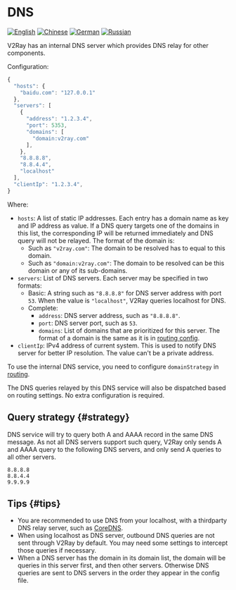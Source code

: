 # DNS

[![English](../resources/english.svg)](https://www.v2ray.com/en/configuration/dns.html) [![Chinese](../resources/chinese.svg)](https://www.v2ray.com/chapter_02/04_dns.html) [![German](../resources/german.svg)](https://www.v2ray.com/de/configuration/dns.html) [![Russian](../resources/russian.svg)](https://www.v2ray.com/ru/configuration/dns.html)

V2Ray has an internal DNS server which provides DNS relay for other components.

Configuration:

```javascript
{
  "hosts": {
    "baidu.com": "127.0.0.1"
  },
  "servers": [
    {
      "address": "1.2.3.4",
      "port": 5353,
      "domains": [
        "domain:v2ray.com"
      ],
    },
    "8.8.8.8",
    "8.8.4.4",
    "localhost"
  ],
  "clientIp": "1.2.3.4",
}
```

Where:

* `hosts`: A list of static IP addresses. Each entry has a domain name as key and IP address as value. If a DNS query targets one of the domains in this list, the corresponding IP will be returned immediately and DNS query will not be relayed. The format of the domain is: 
  * Such as `"v2ray.com"`: The domain to be resolved has to equal to this domain.
  * Such as `"domain:v2ray.com"`: The domain to be resolved can be this domain or any of its sub-domains.
* `servers`: List of DNS servers. Each server may be specified in two formats: 
  * Basic: A string such as `"8.8.8.8"` for DNS server address with port `53`. When the value is `"localhost"`, V2Ray queries localhost for DNS.
  * Complete: 
    * `address`: DNS server address, such as `"8.8.8.8"`.
    * `port`: DNS server port, such as `53`.
    * `domains`: List of domains that are prioritized for this server. The format of a domain is the same as it is in [routing config](routing.md).
* `clientIp`: IPv4 address of current system. This is used to notify DNS server for better IP resolution. The value can't be a private address.

To use the internal DNS service, you need to configure `domainStrategy` in [routing](routing.md).

The DNS queries relayed by this DNS service will also be dispatched based on routing settings. No extra configuration is required.

## Query strategy {#strategy}

DNS service will try to query both A and AAAA record in the same DNS message. As not all DNS servers support such query, V2Ray only sends A and AAAA query to the following DNS servers, and only send A queries to all other servers.

```text
8.8.8.8
8.8.4.4
9.9.9.9
```

## Tips {#tips}

* You are recommended to use DNS from your localhost, with a thirdparty DNS relay server, such as [CoreDNS](https://coredns.io/).
* When using localhost as DNS server, outbound DNS queries are not sent through V2Ray by default. You may need some settings to intercept those queries if necessary.
* When a DNS server has the domain in its domain list, the domain will be queries in this server first, and then other servers. Otherwise DNS queries are sent to DNS servers in the order they appear in the config file.
